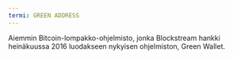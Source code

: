 ```yaml
---
termi: GREEN ADDRESS
---
```


Aiemmin Bitcoin-lompakko-ohjelmisto, jonka Blockstream hankki heinäkuussa 2016 luodakseen nykyisen ohjelmiston, Green Wallet.